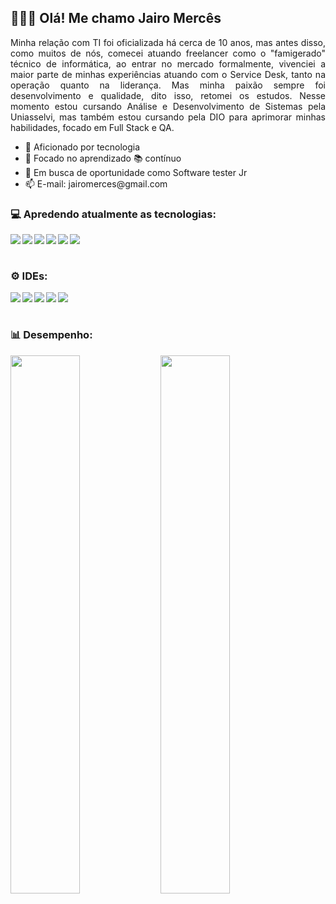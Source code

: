 <h2>👋🏽😎 Olá! Me chamo Jairo Mercês</h2>

<div>
<p align="justify">Minha relação com TI foi oficializada há cerca de 10 anos, mas antes disso, como muitos de nós, comecei atuando freelancer como o "famigerado" técnico de informática, ao entrar no mercado formalmente, vivenciei a maior parte de minhas experiências atuando com o Service Desk, tanto na operação quanto na liderança. Mas minha paixão sempre foi desenvolvimento e qualidade, dito isso, retomei os estudos. Nesse momento estou cursando Análise e Desenvolvimento de Sistemas pela Uniasselvi, mas também estou cursando pela DIO para aprimorar minhas habilidades, focado em Full Stack e QA.</p>
</div>
<ul>
      <li> 🤩 Aficionado por tecnologia </li>
      <li> 🎯 Focado no aprendizado 📚 contínuo </li>
      <li> 🔭 Em busca de oportunidade como Software tester Jr </li>
      <li> 📫 E-mail: jairomerces@gmail.com </li>
</ul>
<h3>💻 Apredendo atualmente as tecnologias: </h3>
  <div style="display: inline_block">
      <img align="left" src="https://img.shields.io/badge/java-%23ED8B00.svg?style=for-the-badge&logo=java&logoColor=white" />
      <img align="left" src="https://img.shields.io/badge/javascript-%23323330.svg?style=for-the-badge&logo=javascript&logoColor=%23F7DF1E" />
      <img align="left" src="https://img.shields.io/badge/typescript-%23007ACC.svg?style=for-the-badge&logo=typescript&logoColor=white" />
      <img align="left" src="https://img.shields.io/badge/html5-%23E34F26.svg?style=for-the-badge&logo=html5&logoColor=white" />
      <img align="left" src="https://img.shields.io/badge/css3-%231572B6.svg?style=for-the-badge&logo=css3&logoColor=white" />
      <img align="left" src="https://img.shields.io/badge/react-%2320232a.svg?style=for-the-badge&logo=react&logoColor=%2361DAFB" />
  </div>
<br></br>  
<h3> ⚙ IDEs: </h3>
  <div style="display: inline_block">
      <img align="left" src="https://img.shields.io/badge/Visual%20Studio%20Code-0078d7.svg?style=for-the-badge&logo=visual-studio-code&logoColor=white" />
      <img align="left" src="https://img.shields.io/badge/Visual%20Studio-5C2D91.svg?style=for-the-badge&logo=visual-studio&logoColor=white" />
      <img align="left" src="https://img.shields.io/badge/Eclipse-FE7A16.svg?style=for-the-badge&logo=Eclipse&logoColor=white" />
      <img align="left" src="https://img.shields.io/badge/NetBeansIDE-1B6AC6.svg?style=for-the-badge&logo=apache-netbeans-ide&logoColor=white" />
      <img align="left" src="https://img.shields.io/badge/sublime_text-%23575757.svg?style=for-the-badge&logo=sublime-text&logoColor=important" />
  </div>
<br></br> 
<h3> 📊 Desempenho: </h3>
<section>
    <img align="left" width="47%" src="https://github-readme-stats.vercel.app/api?username=jairomerces&show_icons=true&theme=radical" />
    <img align="left" width="47%" src="https://github-readme-stats.vercel.app/api/top-langs/?username=jairomerces&layout=compact" />
</section>
